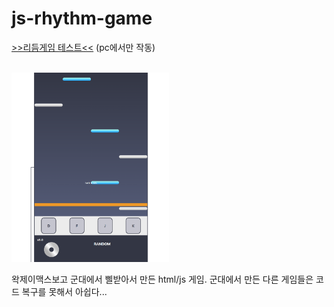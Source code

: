 # js-rhythm-game

[>>리듬게임 테스트<<](https://kevalsil.com/js-rhythm-game/)
(pc에서만 작동)

<br>
<img src="./images/game.png" width="50%">

왁제이맥스보고 군대에서 삘받아서 만든 html/js 게임. 군대에서 만든 다른 게임들은 코드 복구를 못해서 아쉽다...
